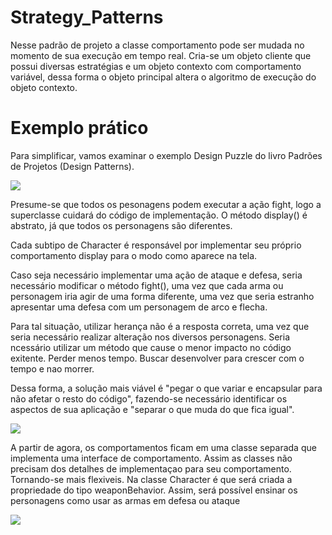 # Strategy_Patterns

Nesse padrão de projeto a classe comportamento pode ser mudada no momento de sua execução em tempo real.
Cria-se um objeto cliente que possui diversas estratégias e um objeto contexto com comportamento variável, dessa forma o objeto principal altera o algoritmo de execução do objeto contexto.



# Exemplo prático

Para simplificar, vamos examinar o exemplo Design Puzzle do livro Padrões de Projetos (Design Patterns).

<img src="https://i.ibb.co/cyNJd4B/puzzle3.jpg" >

Presume-se que todos os pesonagens podem executar a ação fight, logo a superclasse cuidará do código de implementação. O método display() é abstrato, já que todos os personagens são diferentes. 


Cada subtipo de Character é responsável por implementar seu próprio comportamento display para o modo como aparece na tela.

Caso seja necessário implementar uma ação de ataque e defesa, seria necessário modificar o método fight(), uma vez que cada arma ou personagem iria agir de uma forma diferente, uma vez que seria estranho apresentar uma defesa com um personagem de arco e flecha.

Para tal situação, utilizar herança não é a resposta correta, uma vez que seria necessário realizar alteração nos diversos personagens.
Seria ncessário utilizar um método que cause o menor impacto no código exitente. Perder menos tempo. Buscar desenvolver para crescer com o tempo e nao morrer.

Dessa forma, a solução mais viável é "pegar o que variar e encapsular para não afetar o resto do código", fazendo-se necessário identificar os aspectos de sua aplicação e "separar o que muda do que fica igual".

<img src="https://i.ibb.co/60DTRVg/puzzle2.jpg" >

A partir de agora, os comportamentos ficam em uma classe separada que implementa uma interface de comportamento. Assim as classes não precisam dos detalhes de implementaçao para seu comportamento. Tornando-se mais flexiveis. 
Na classe Character é que será criada a propriedade do tipo weaponBehavior.
Assim, será possível ensinar os personagens como usar as armas em defesa ou ataque

<img src="https://i.ibb.co/BfHHRmt/Puzzle.jpg" >





